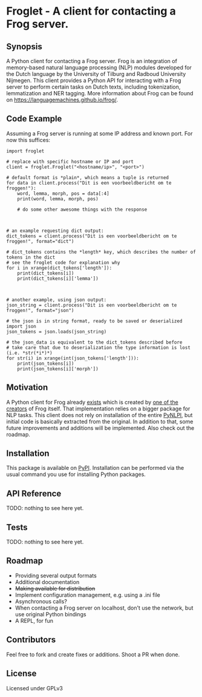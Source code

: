 # Froglet - A client for contacting a Frog server.

## Synopsis

A Python client for contacting a Frog server. Frog is an integration of memory-based natural language processing (NLP) modules developed for the Dutch language by the University of Tilburg and Radboud University Nijmegen. This client provides a Python API for interacting with a Frog server to perform certain tasks on Dutch texts, including tokenization, lemmatization and NER tagging. More information about Frog can be found on https://languagemachines.github.io/frog/.

## Code Example

Assuming a Frog server is running at some IP address and known port. For now this suffices:

```
import froglet

# replace with specific hostname or IP and port
client = froglet.Froglet("<hostname/ip>", "<port>")

# default format is *plain*, which means a tuple is returned
for data in client.process("Dit is een voorbeeldbericht om te froggen!"):
    word, lemma, morph, pos = data[:4]
	print(word, lemma, morph, pos)
	
	# do some other awesome things with the response



# an example requesting dict output:
dict_tokens = client.process("Dit is een voorbeeldbericht om te froggen!", format="dict")

# dict_tokens contains the *length* key, which describes the number of tokens in the dict
# see the froglet code for explanation why
for i in xrange(dict_tokens['length']):
	print(dict_tokens[i])
	print(dict_tokens[i]['lemma'])



# another example, using json output:
json_string = client.process("Dit is een voorbeeldbericht om te froggen!", format="json")

# the json is in string format, ready to be saved or deserialized
import json
json_tokens = json.loads(json_string)

# the json_data is equivalent to the dict_tokens described before
# take care that due to deserialization the type information is lost (i.e. *str(*i*)*)
for str(i) in xrange(int(json_tokens['length'])):
    print(json_tokens[i])
	print(json_tokens[i]['morph'])
```

## Motivation

A Python client for Frog already [exists](https://github.com/proycon/pynlpl/blob/master/clients/frogclient.py) which is created by [one of the creators](https://github.com/proycon) of Frog itself. That implementation relies on a bigger package for NLP tasks. This client does not rely on installation of the entire [PyNLPl](https://github.com/proycon/pynlpl), but initial code is basically extracted from the original. In addition to that, some future improvements and additions will be implemented. Also check out the roadmap.

## Installation

This package is available on [PyPI](https://pypi.python.org/). Installation can be performed via the usual command you use for installing Python packages.

## API Reference

TODO: nothing to see here yet.

## Tests

TODO: nothing to see here yet.

## Roadmap

  * Providing several output formats
  * Additional documentation
  * ~~Making available for distribution~~
  * Implement configuration management, e.g. using a .ini file
  * Asynchronous calls?
  * When contacting a Frog server on localhost, don't use the network, but use original Python bindings
  * A REPL, for fun
  
## Contributors

Feel free to fork and create fixes or additions. Shoot a PR when done.

## License

Licensed under GPLv3